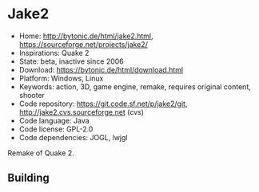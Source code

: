# Jake2

- Home: http://bytonic.de/html/jake2.html, https://sourceforge.net/projects/jake2/
- Inspirations: Quake 2
- State: beta, inactive since 2006
- Download: https://bytonic.de/html/download.html
- Platform: Windows, Linux
- Keywords: action, 3D, game engine, remake, requires original content, shooter
- Code repository: https://git.code.sf.net/p/jake2/git, http://jake2.cvs.sourceforge.net (cvs)
- Code language: Java
- Code license: GPL-2.0
- Code dependencies: JOGL, lwjgl

Remake of Quake 2.

## Building
